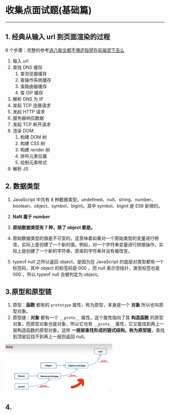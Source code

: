 # 收集点面试题(基础篇)

---

## 1. 经典从输入 url 到页面渲染的过程

9 个步骤：完整的参考[连八股文都不懂还指望在前端混下去么](https://juejin.cn/post/7016593221815910408#heading-11)

1. 输入 url
2. 查找 DNS 缓存
    1. 查浏览器缓存
    2. 查操作系统缓存
    3. 查路由器缓存
    4. 查 ISP 缓存
3. 解析 DNS 为 IP
4. 发起 TCP 连接请求
5. 发起 HTTP 请求
6. 服务器响应数据
7. 发起 TCP 断开请求
8. 渲染 DOM
    1. 构建 DOM 树
    2. 构建 CSS 树
    3. 构建 render 树
    4. 排布元素位置
    5. 绘制元素样式
9. 解析 JS

## 2. 数据类型

1. JavaScript 中共有 8 种数据类型，undefined、null、string、number、boolean、object、symbol、bigint。其中 symbol、bigint 是 ES6 新增的。

2. **NaN 属于 number**

3. **原始数据类型有 7 种，除了 object 都是。**

4. 原始数据类型的值是不可变的，这意味着如果对一个原始类型的变量进行修改，实际上是创建了一个新的值。例如，对一个字符串变量进行拼接操作，实际上是创建了一个新的字符串，原来的字符串并没有被改变。

5. typeof null 之所以返回 object，是因为在 JavaScript 的底层对类型都有一个标签码，其中 object 的标签码是 000 ，而 null 表示空指针，类型标签也是 000 ，所以 typeof null 会被判定为 object。

## 3.原型和原型链

1. 原型：**函数** 都有的 `prototype` 属性，称为原型，本身是一个 **对象** 所以也叫原型对象。
2. 原型链：**对象** 都有一个 `__proto__` 属性，这个属性指向了其 **构造函数** 的原型对象，而原型对象也是对象，所以它也有 `__proto__` 属性，它又能找到再上一层构造函数的原型对象，这样 **一层层查找形成的链式结构，称为原型链**，查找到顶层后找不到再上一层则返回 null。

<img src="./基础.assets/image-20230303150143408-1678201919925-10.png" alt="image-20230303150143408" style="zoom: 33%;" />

## 4.
